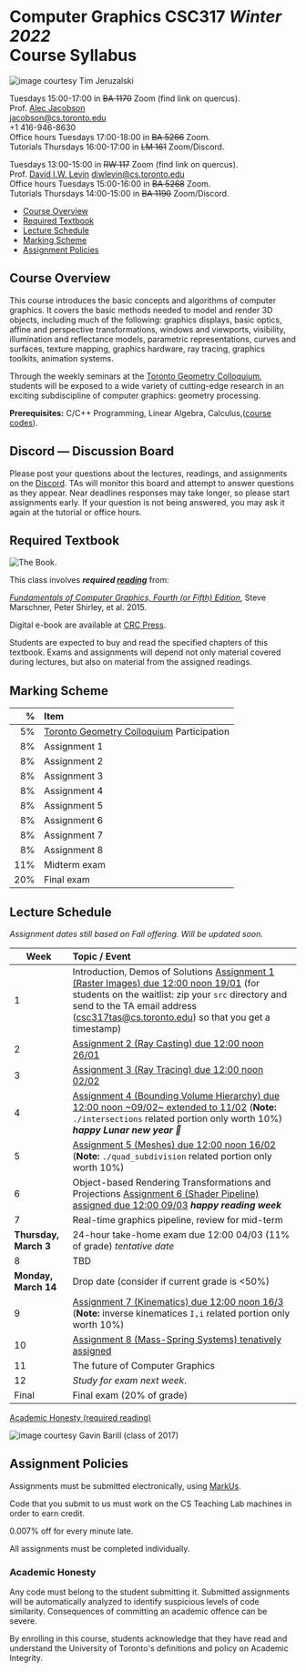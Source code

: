 # Computer Graphics CSC317 _Winter 2022_ <br> Course Syllabus

![_image courtesy Tim Jeruzalski_](images/bunny-rigid-body.gif)

Tuesdays 15:00-17:00 in ~~BA 1170~~ Zoom (find link on quercus).  
Prof. [Alec Jacobson](http://www.cs.toronto.edu/~jacobson/)  
jacobson@cs.toronto.edu  
+1 416-946-8630  
Office hours Tuesdays 17:00-18:00 in ~~BA 5266~~ Zoom.  
Tutorials Thursdays 16:00-17:00 in ~~LM 161~~ Zoom/Discord.

Tuesdays 13:00-15:00 in ~~RW 117~~ Zoom (find link on quercus).  
Prof. [David I.W. Levin](http://142.93.146.228/researchdb/)
diwlevin@cs.toronto.edu      
Office hours Tuesdays 15:00-16:00 in ~~BA 5268~~ Zoom.  
Tutorials Thursdays 14:00-15:00 in ~~BA 1190~~ Zoom/Discord.

- [Course Overview](#courseoverview)
- [Required Textbook](#required-textbook)
- [Lecture Schedule](#lectureschedule)
- [Marking Scheme](#markingscheme)
- [Assignment Policies](#assignmentpolicies)

## Course Overview

This course introduces the basic concepts and algorithms of computer graphics.
It covers the basic methods needed to model and render 3D objects, including
much of the following: graphics displays, basic optics, affine and
perspective transformations, windows and viewports, visibility,
illumination and reflectance models, parametric representations, curves and surfaces, texture mapping, graphics
hardware, ray tracing, graphics toolkits, animation systems.

Through the weekly seminars at the [Toronto Geometry Colloquium](https://toronto-geometry-colloquium.github.io/), students will be exposed to a wide variety of cutting-edge research in an exciting subdiscipline of computer graphics: geometry processing. 

**Prerequisites:** C/C++ Programming, Linear Algebra, Calculus,([course
codes](https://fas.calendar.utoronto.ca/course/csc418h1)).

## Discord — Discussion Board

Please post your questions about the lectures, readings, and assignments on the
[Discord](https://discord.gg/GDeEqqBXMT). TAs will monitor
this board and attempt to answer questions as they appear. Near deadlines
responses may take longer, so please start assignments early. If your question
is not being answered, you may ask it again at the tutorial or office hours.


## Required Textbook

![The Book.](https://www.cs.cornell.edu/~srm/fcg4/K22616_cover-300.jpg)

This class involves  **_required [reading](https://en.wikipedia.org/wiki/Reading)_** from:

[_Fundamentals of Computer Graphics, Fourth (or Fifth)
Edition_](https://www.cs.cornell.edu/~srm/fcg4/), Steve Marschner, Peter Shirley,
et al. 2015.

Digital e-book are available at [CRC
Press](https://www.routledge.com/Fundamentals-of-Computer-Graphics/Marschner-Shirley/p/book/9780367505035).

Students are expected to buy and read the specified chapters of this textbook.
Exams and assignments will depend not only material covered during lectures,
but also on material from the assigned readings.

## Marking Scheme

| % | Item |
| ----: | :-------------- |
| 5% | [Toronto Geometry Colloquium](https://toronto-geometry-colloquium.github.io/) Participation |
| 8% | Assignment 1 | 
| 8% | Assignment 2 | 
| 8% | Assignment 3 | 
| 8% | Assignment 4 | 
| 8% | Assignment 5 | 
| 8% | Assignment 6 | 
| 8% | Assignment 7 | 
| 8% | Assignment 8 | 
| 11% | Midterm exam |
| 20% | Final exam |

## Lecture Schedule

_Assignment dates still based on Fall offering. Will be updated soon._

| Week | Topic / Event |
| ---- | :------------ |
| 1    | Introduction, Demos of Solutions [Assignment 1 (Raster Images) due 12:00 noon 19/01](https://github.com/alecjacobson/computer-graphics-raster-images) (for students on the waitlist: zip your `src` directory and send to the TA email address (csc317tas@cs.toronto.edu) so that you get a timestamp)
| 2    | [Assignment 2 (Ray Casting) due 12:00 noon 26/01](https://github.com/alecjacobson/computer-graphics-ray-casting)
| 3    | [Assignment 3 (Ray Tracing) due 12:00 noon 02/02](https://github.com/alecjacobson/computer-graphics-ray-tracing)
| 4    | [Assignment 4 (Bounding Volume Hierarchy) due 12:00 noon ~09/02~ extended to 11/02](https://github.com/alecjacobson/computer-graphics-bounding-volume-hierarchy) (**Note:** `./intersections` related portion only worth 10%) **_happy Lunar new year 🐅_**
| 5    | [Assignment 5 (Meshes) due 12:00 noon 16/02](https://github.com/alecjacobson/computer-graphics-meshes) (**Note:** `./quad_subdivision` related portion only worth 10%) 
| 6    | Object-based Rendering Transformations and Projections [Assignment 6 (Shader Pipeline) assigned due 12:00 09/03](https://github.com/alecjacobson/computer-graphics-shader-pipeline) **_happy reading week_**
| 7    | Real-time graphics pipeline, review for mid-term
| **Thursday, March 3** | 24-hour take-home exam due 12:00 04/03 (11% of grade) _tentative date_
| 8    | TBD
| **Monday, March 14** | Drop date (consider if current grade is <50%)
| 9    | [Assignment 7 (Kinematics) due 12:00 noon 16/3](https://github.com/alecjacobson/computer-graphics-kinematics) (**Note:** inverse kinematices `I,i` related portion only worth 10%)
| 10   | [Assignment 8 (Mass-Spring Systems) tenatively assigned](https://github.com/alecjacobson/computer-graphics-mass-spring-systems) <!-- Course Evaluations Nov. 20 - Dec 7 --> |
| 11   | The future of Computer Graphics
| 12   | _Study for exam next week_.
| Final | Final exam (20% of grade)

[Academic Honesty (required reading)](#academichonesty)

![_image courtesy Gavin Barill (class of 2017)_](images/gavin-barill-snowglobe.jpg)

## Assignment Policies

Assignments must be submitted electronically, using [MarkUs](https://markus.teach.cs.toronto.edu/2022-01).

Code that you submit to us must work on the CS Teaching Lab machines in order to earn credit.

0.007% off for every minute late.

All assignments must be completed individually.

### Academic Honesty

Any code must belong to the student submitting it. Submitted assignments will
be automatically analyzed to identify suspicious levels of code similarity.
Consequences of committing an academic offence can be severe.

By enrolling in this course, students acknowledge that they have read and understand the University of Toronto's definitions and policy on Academic Integrity. 
